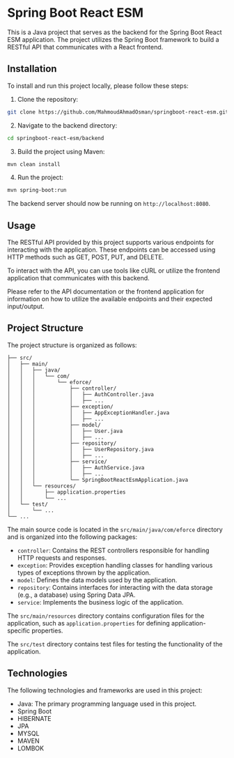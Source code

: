 # Spring Boot React ESM

This is a Java project that serves as the backend for the Spring Boot React ESM application. The project utilizes the Spring Boot framework to build a RESTful API that communicates with a React frontend.


## Installation

To install and run this project locally, please follow these steps:

1. Clone the repository:

```bash
git clone https://github.com/MahmoudAhmadOsman/springboot-react-esm.git
```

2. Navigate to the backend directory:

```bash
cd springboot-react-esm/backend
```

3. Build the project using Maven:

```bash
mvn clean install
```

4. Run the project:

```bash
mvn spring-boot:run
```

The backend server should now be running on `http://localhost:8080`.

## Usage

The RESTful API provided by this project supports various endpoints for interacting with the application. These endpoints can be accessed using HTTP methods such as GET, POST, PUT, and DELETE.

To interact with the API, you can use tools like cURL or utilize the frontend application that communicates with this backend.

Please refer to the API documentation or the frontend application for information on how to utilize the available endpoints and their expected input/output.

## Project Structure

The project structure is organized as follows:

```
├── src/
│   ├── main/
│   │   ├── java/
│   │   │   └── com/
│   │   │       └── eforce/
│   │   │           ├── controller/
│   │   │           │   ├── AuthController.java
│   │   │           │   ├── ...
│   │   │           ├── exception/
│   │   │           │   ├── AppExceptionHandler.java
│   │   │           │   ├── ...
│   │   │           ├── model/
│   │   │           │   ├── User.java
│   │   │           │   ├── ...
│   │   │           ├── repository/
│   │   │           │   ├── UserRepository.java
│   │   │           │   ├── ...
│   │   │           ├── service/
│   │   │           │   ├── AuthService.java
│   │   │           │   ├── ...
│   │   │           └── SpringBootReactEsmApplication.java
│   │   └── resources/
│   │       ├── application.properties
│   │       └── ...
│   └── test/
│       └── ...
└── ...
```

The main source code is located in the `src/main/java/com/eforce` directory and is organized into the following packages:

- `controller`: Contains the REST controllers responsible for handling HTTP requests and responses.
- `exception`: Provides exception handling classes for handling various types of exceptions thrown by the application.
- `model`: Defines the data models used by the application.
- `repository`: Contains interfaces for interacting with the data storage (e.g., a database) using Spring Data JPA.
- `service`: Implements the business logic of the application.

The `src/main/resources` directory contains configuration files for the application, such as `application.properties` for defining application-specific properties.

The `src/test` directory contains test files for testing the functionality of the application.

## Technologies

The following technologies and frameworks are used in this project:

- Java: The primary programming language used in this project.
- Spring Boot
- HIBERNATE
- JPA
- MYSQL
- MAVEN
- LOMBOK